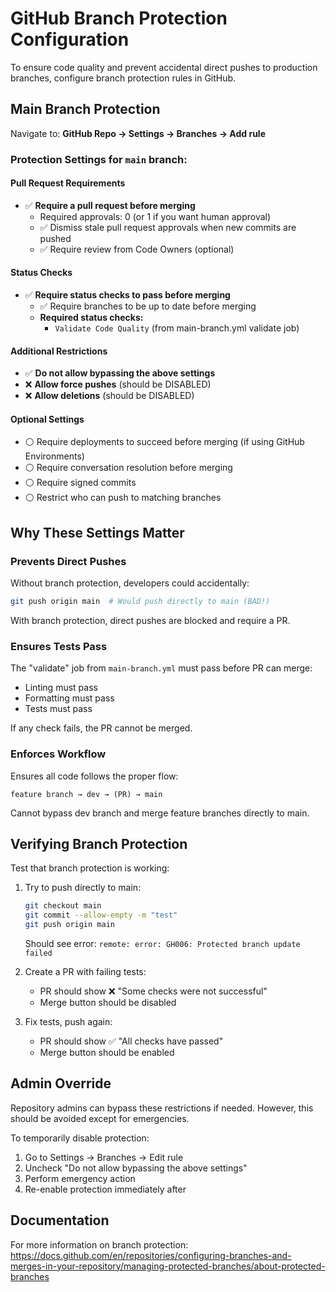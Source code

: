 # GitHub Branch Protection Configuration

To ensure code quality and prevent accidental direct pushes to production branches, configure branch protection rules in GitHub.

## Main Branch Protection

Navigate to: **GitHub Repo → Settings → Branches → Add rule**

### Protection Settings for `main` branch:

#### Pull Request Requirements
- ✅ **Require a pull request before merging**
  - Required approvals: 0 (or 1 if you want human approval)
  - ✅ Dismiss stale pull request approvals when new commits are pushed
  - ✅ Require review from Code Owners (optional)

#### Status Checks
- ✅ **Require status checks to pass before merging**
  - ✅ Require branches to be up to date before merging
  - **Required status checks:**
    - `Validate Code Quality` (from main-branch.yml validate job)

#### Additional Restrictions
- ✅ **Do not allow bypassing the above settings**
- ❌ **Allow force pushes** (should be DISABLED)
- ❌ **Allow deletions** (should be DISABLED)

#### Optional Settings
- ⚪ Require deployments to succeed before merging (if using GitHub Environments)
- ⚪ Require conversation resolution before merging
- ⚪ Require signed commits
- ⚪ Restrict who can push to matching branches

## Why These Settings Matter

### Prevents Direct Pushes
Without branch protection, developers could accidentally:
```bash
git push origin main  # Would push directly to main (BAD!)
```

With branch protection, direct pushes are blocked and require a PR.

### Ensures Tests Pass
The "validate" job from `main-branch.yml` must pass before PR can merge:
- Linting must pass
- Formatting must pass
- Tests must pass

If any check fails, the PR cannot be merged.

### Enforces Workflow
Ensures all code follows the proper flow:
```
feature branch → dev → (PR) → main
```

Cannot bypass dev branch and merge feature branches directly to main.

## Verifying Branch Protection

Test that branch protection is working:

1. Try to push directly to main:
   ```bash
   git checkout main
   git commit --allow-empty -m "test"
   git push origin main
   ```
   Should see error: `remote: error: GH006: Protected branch update failed`

2. Create a PR with failing tests:
   - PR should show ❌ "Some checks were not successful"
   - Merge button should be disabled

3. Fix tests, push again:
   - PR should show ✅ "All checks have passed"
   - Merge button should be enabled

## Admin Override

Repository admins can bypass these restrictions if needed. However, this should be avoided except for emergencies.

To temporarily disable protection:
1. Go to Settings → Branches → Edit rule
2. Uncheck "Do not allow bypassing the above settings"
3. Perform emergency action
4. Re-enable protection immediately after

## Documentation

For more information on branch protection:
https://docs.github.com/en/repositories/configuring-branches-and-merges-in-your-repository/managing-protected-branches/about-protected-branches
